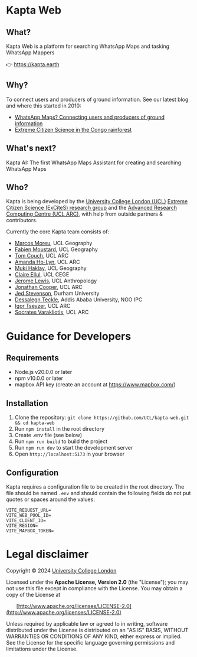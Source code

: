 # Kapta Web

## What?

Kapta Web is a platform for searching WhatsApp Maps and tasking WhatsApp Mappers

👉 https://kapta.earth

## Why?

To connect users and producers of ground information. See our latest blog and where this started in 2010:

- [WhatsApp Maps? Connecting users and producers of ground information](https://uclexcites.blog/2024/06/26/whatsapp-maps-connecting-users-and-producers-of-ground-information/)
- [Extreme Citizen Science in the Congo rainforest](https://www.youtube.com/watch?v=IgQc7GQ1m_Y)

## What's next?

Kapta AI: The first WhatsApp Maps Assistant for creating and searching WhatsApp Maps

## Who?

Kapta is being developed by the [University College London (UCL)](http://ucl.ac.uk) [Extreme Citizen Science (ExCiteS) research group](http://ucl.ac.uk/excites) and the [Advanced Research Computing Centre (UCL ARC)](https://www.ucl.ac.uk/advanced-research-computing), with help from outside partners & contributors.

Currently the core Kapta team consists of:

- [Marcos Moreu](https://www.ucl.ac.uk/geography/people/research-staff/marcos-moreu), UCL Geography
- [Fabien Moustard](https://www.ucl.ac.uk/geography/fabien-moustard), UCL Geography
- [Tom Couch](https://www.ucl.ac.uk/advanced-research-computing/people/tom-couch), UCL ARC
- [Amanda Ho-Lyn](https://www.ucl.ac.uk/advanced-research-computing/research-software-engineers-0), UCL ARC
- [Muki Haklay](https://www.ucl.ac.uk/geography/muki-haklay-facss), UCL Geography
- [Claire Ellul](https://www.ucl.ac.uk/civil-environmental-geomatic-engineering/people/dr-claire-ellul), UCL CEGE
- [Jerome Lewis](https://www.ucl.ac.uk/anthropology/people/academic-and-teaching-staff/jerome-lewis), UCL Anthropology
- [Jonathan Cooper](https://www.ucl.ac.uk/advanced-research-computing/people/jonathan-cooper), UCL ARC
- [Jed Stevenson](https://www.durham.ac.uk/staff/jed-stevenson/), Durham University
- [Dessalegn Teckle](https://et.linkedin.com/in/dessalegn-tekle-02b848ba), Addis Ababa University, NGO IPC
- [Igor Tseyzer](https://profiles.ucl.ac.uk/98596-igor-tseyzer), UCL ARC
- [Socrates Varakliotis](https://profiles.ucl.ac.uk/11085-socrates-varakliotis), UCL ARC


# Guidance for Developers

## Requirements

- Node.js v20.0.0 or later
- npm v10.0.0 or later
- mapbox API key (create an account at https://www.mapbox.com/)

## Installation

1. Clone the repository: `git clone https://github.com/UCL/kapta-web.git && cd kapta-web`
2. Run `npm install` in the root directory
3. Create .env file (see below)
4. Run `npm run build` to build the project
5. Run `npm run dev` to start the development server
6. Open `http://localhost:5173` in your browser

## Configuration

<!-- need to update to make relevant to env vars -->
<!-- something like Kapta requires certain environment variables to work, look in globals.js to see what they're called -->

Kapta requires a configuration file to be created in the root directory. The file should be named `.env` and should contain the following fields do not put quotes or spaces around the values:

```
VITE_REQUEST_URL=
VITE_WEB_POOL_ID=
VITE_CLIENT_ID=
VITE_REGION=
VITE_MAPBOX_TOKEN=
```

# Legal disclaimer

Copyright © 2024 [University College London](http://ucl.ac.uk)

Licensed under the **Apache License, Version 2.0** (the "License");
you may not use this file except in compliance with the License.
You may obtain a copy of the License at

&nbsp;&nbsp;&nbsp;&nbsp;&nbsp;&nbsp;&nbsp;[http://www.apache.org/licenses/LICENSE-2.0](http://www.apache.org/licenses/LICENSE-2.0)

Unless required by applicable law or agreed to in writing, software
distributed under the License is distributed on an "AS IS" BASIS,
WITHOUT WARRANTIES OR CONDITIONS OF ANY KIND, either express or implied.
See the License for the specific language governing permissions and
limitations under the License.
